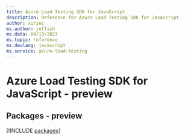 ```yaml
---
title: Azure Load Testing SDK for JavaScript
description: Reference for Azure Load Testing SDK for JavaScript
author: xirzec
ms.author: jeffish
ms.data: 04/13/2023
ms.topic: reference
ms.devlang: javascript
ms.service: azure-load-testing
---
```

# Azure Load Testing SDK for JavaScript - preview
## Packages - preview
[!INCLUDE [packages](load-testing-index.md)]